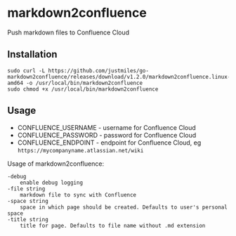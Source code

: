 # markdown2confluence
Push markdown files to Confluence Cloud

## Installation

    sudo curl -L https://github.com/justmiles/go-markdown2confluence/releases/download/v1.2.0/markdown2confluence.linux-amd64 -o /usr/local/bin/markdown2confluence
    sudo chmod +x /usr/local/bin/markdown2confluence

## Usage

  - CONFLUENCE_USERNAME - username for Confluence Cloud
  - CONFLUENCE_PASSWORD - password for Confluence Cloud
  - CONFLUENCE_ENDPOINT - endpoint for Confluence Cloud, eg `https://mycompanyname.atlassian.net/wiki`

Usage of markdown2confluence:

    -debug
        enable debug logging
    -file string
        markdown file to sync with Confluence
    -space string
        space in which page should be created. Defaults to user's personal space
    -title string
        title for page. Defaults to file name without .md extension
